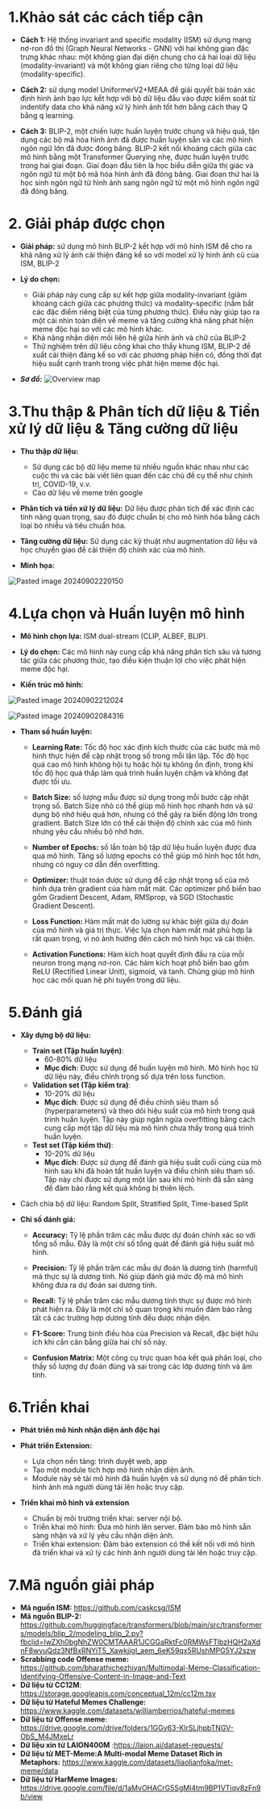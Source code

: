 # 1.Khảo sát các cách tiếp cận

-  **Cách 1:** Hệ thống invariant and specific modality (ISM) sử dụng mạng nơ-ron đồ thị (Graph Neural Networks - GNN) với hai không gian đặc trưng khác nhau: một không gian đại diện chung cho cả hai loại dữ liệu (modality-invariant) và một không gian riêng cho từng loại dữ liệu (modality-specific).

-  **Cách 2:** sử dụng model UniformerV2+MEAA để giải quyết bài toán xác định hình ảnh bạo lực kết hợp với bộ dữ liệu đầu vào được kiểm soát từ indentify data cho khả năng xử lý hình ảnh tốt hơn bằng cách thay Q bằng q learning.

-  **Cách 3:** BLIP-2, một chiến lược huấn luyện trước chung và hiệu quả, tận dụng các bộ mã hóa hình ảnh đã được huấn luyện sẵn và các mô hình ngôn ngữ lớn đã được đóng băng. BLIP-2 kết nối khoảng cách giữa các mô hình bằng một Transformer Querying nhẹ, được huấn luyện trước trong hai giai đoạn. Giai đoạn đầu tiên là học biểu diễn giữa thị giác và ngôn ngữ từ một bộ mã hóa hình ảnh đã đóng băng. Giai đoạn thứ hai là học sinh ngôn ngữ từ hình ảnh sang ngôn ngữ từ một mô hình ngôn ngữ đã đóng băng.
# 2. Giải pháp được chọn
-  **Giải pháp:** sử dụng mô hình BLIP-2 kết hợp với mô hình ISM để cho ra khả năng xử lý ảnh cải thiện đáng kể so với model xử lý hình ảnh cũ của ISM, BLIP-2

-  **Lý do chọn:** 
	-  Giải pháp này cung cấp sự kết hợp giữa modality-invariant (giảm khoảng cách giữa các phương thức) và modality-specific (nắm bắt các đặc điểm riêng biệt của từng phương thức). Điều này giúp tạo ra một cái nhìn toàn diện về meme và tăng cường khả năng phát hiện meme độc hại so với các mô hình khác. 
	-  Khả năng nhận diện mối liên hệ giữa hình ảnh và chữ của BLIP-2
	-  Thử nghiệm trên dữ liệu công khai cho thấy khung ISM, BLIP-2 đề xuất cải thiện đáng kể so với các phương pháp hiện có, đồng thời đạt hiệu suất cạnh tranh trong việc phát hiện meme độc hại.

- ***Sơ đồ:*** 
![Overview map](./Images/Screenshot%202024-09-02%20205647.png)


# 3.Thu thập & Phân tích dữ liệu & Tiền xử lý dữ liệu & Tăng cường dữ liệu
- **Thu thập dữ liệu:** 
	- Sử dụng các bộ dữ liệu meme từ nhiều nguồn khác nhau như các cuộc thi và các bài viết liên quan đến các chủ đề cụ thể như chính trị, COVID-19, v.v. 
	- Cào dữ liệu về meme trên google

- **Phân tích và tiền xử lý dữ liệu:** Dữ liệu được phân tích để xác định các tính năng quan trọng, sau đó được chuẩn bị cho mô hình hóa bằng cách loại bỏ nhiễu và tiêu chuẩn hóa.

- **Tăng cường dữ liệu:** Sử dụng các kỹ thuật như augmentation dữ liệu và học chuyển giao để cải thiện độ chính xác của mô hình.

- **Minh họa:**

![Pasted image 20240902220150](./Images/Pasted%20image%2020240902220150.png)



# 4.Lựa chọn và Huấn luyện mô hình

- **Mô hình chọn lựa:** ISM dual-stream (CLIP, ALBEF, BLIP).

- **Lý do chọn:** Các mô hình này cung cấp khả năng phân tích sâu và tương tác giữa các phương thức, tạo điều kiện thuận lợi cho việc phát hiện meme độc hại.

- **Kiến trúc mô hình:** 

![Pasted image 20240902212024](./Images/Pasted%20image%2020240902212024.png)


![Pasted image 20240902084316](./Images/Pasted%20image%2020240902084316.png)


- **Tham số huấn luyện:** 
	-  **Learning Rate:** Tốc độ học xác định kích thước của các bước mà mô hình thực hiện để cập nhật trọng số trong mỗi lần lặp. Tốc độ học quá cao mô hình không hội tụ hoặc hội tụ không ổn định, trong khi tốc độ học quá thấp làm quá trình huấn luyện chậm và không đạt được tối ưu.
	
	-  **Batch Size:** số lượng mẫu được sử dụng trong mỗi bước cập nhật trọng số. Batch Size nhỏ có thể giúp mô hình học nhanh hơn và sử dụng bộ nhớ hiệu quả hơn, nhưng có thể gây ra biến động lớn trong gradient. Batch Size lớn có thể cải thiện độ chính xác của mô hình nhưng yêu cầu nhiều bộ nhớ hơn.
	
	-  **Number of Epochs:** số lần toàn bộ tập dữ liệu huấn luyện được đưa qua mô hình. Tăng số lượng epochs có thể giúp mô hình học tốt hơn, nhưng có nguy cơ dẫn đến  overfitting.

	-  **Optimizer:**  thuật toán được sử dụng để cập nhật trọng số của mô hình dựa trên gradient của hàm mất mát. Các optimizer phổ biến bao gồm Gradient Descent, Adam, RMSprop, và SGD (Stochastic Gradient Descent).
	
	-  **Loss Function:** Hàm mất mát đo lường sự khác biệt giữa dự đoán của mô hình và giá trị thực. Việc lựa chọn hàm mất mát phù hợp là rất quan trọng, vì nó ảnh hưởng đến cách mô hình học và cải thiện.
	
	-  **Activation Functions:** Hàm kích hoạt quyết định đầu ra của mỗi neuron trong mạng nơ-ron. Các hàm kích hoạt phổ biến bao gồm ReLU (Rectified Linear Unit), sigmoid, và tanh. Chúng giúp mô hình học các mối quan hệ phi tuyến trong dữ liệu.

# 5.Đánh giá

- **Xây dựng bộ dữ liệu:** 
	- **Train set (Tập huấn luyện)**: 
		- 60-80% dữ liệu
		- **Mục đích**: Được sử dụng để huấn luyện mô hình. Mô hình học từ dữ liệu này, điều chỉnh trọng số dựa trên loss function.
	- **Validation set (Tập kiểm tra)**: 
		- 10-20% dữ liệu
	    - **Mục đích**: Được sử dụng để điều chỉnh siêu tham số (hyperparameters) và theo dõi hiệu suất của mô hình trong quá trình huấn luyện. Tập này giúp ngăn ngừa overfitting bằng cách cung cấp một tập dữ liệu mà mô hình chưa thấy trong quá trình huấn luyện.
	- **Test set (Tập kiểm thử)**: 
		- 10-20% dữ liệu
	    - **Mục đích**: Được sử dụng để đánh giá hiệu suất cuối cùng của mô hình sau khi đã hoàn tất huấn luyện và điều chỉnh siêu tham số. Tập này chỉ được sử dụng một lần sau khi mô hình đã sẵn sàng để đảm bảo rằng kết quả không bị thiên lệch.

- Cách chia bộ dữ liệu: Random Split, Stratified Split, Time-based Split

- **Chỉ số đánh giá:** 
	- **Accuracy:** Tỷ lệ phần trăm các mẫu được dự đoán chính xác so với tổng số mẫu. Đây là một chỉ số tổng quát để đánh giá hiệu suất mô hình.
	    
	- **Precision:** Tỷ lệ phần trăm các mẫu dự đoán là dương tính (harmful) mà thực sự là dương tính. Nó giúp đánh giá mức độ mà mô hình không đưa ra dự đoán sai dương tính.
	    
	- **Recall:** Tỷ lệ phần trăm các mẫu dương tính thực sự được mô hình phát hiện ra. Đây là một chỉ số quan trọng khi muốn đảm bảo rằng tất cả các trường hợp dương tính đều được nhận diện.
	    
	- **F1-Score:** Trung bình điều hòa của Precision và Recall, đặc biệt hữu ích khi cần cân bằng giữa hai chỉ số này.
	    
	- **Confusion Matrix:** Một công cụ trực quan hóa kết quả phân loại, cho thấy số lượng dự đoán đúng và sai trong các lớp dương tính và âm tính.

# 6.Triển khai

- **Phát triển mô hình nhận diện ảnh độc hại**

- **Phát triển Extension:**
	- Lựa chọn nền tảng: trình duyệt web, app
    - Tạo một module tích hợp mô hình nhận diện ảnh.
	- Module này sẽ tải mô hình đã huấn luyện và sử dụng nó để phân tích hình ảnh mà người dùng tải lên hoặc truy cập.
	
- **Triển khai mô hình và extension**
	- Chuẩn bị môi trường triển khai: server nội bộ.
	- Triển khai mô hình: Đưa mô hình lên server. Đảm bảo mô hình sẵn sàng nhận và xử lý yêu cầu nhận diện ảnh.
	- Triển khai extension: Đảm bảo extension có thể kết nối với mô hình đã triển khai và xử lý các hình ảnh người dùng tải lên hoặc truy cập.

# 7.Mã nguồn giải pháp

- **Mã nguồn ISM:** https://github.com/caskcsg/ISM
- **Mã nguồn BLIP-2:** https://github.com/huggingface/transformers/blob/main/src/transformers/models/blip_2/modeling_blip_2.py?fbclid=IwZXh0bgNhZW0CMTAAAR1JCGGaRktFc0RMWsFTlbzHQH2aXdnF8wyuQdz3NfBxRNYiT5_XawkjjgI_aem_6eK59qx5RUshMPG5YJ2szw
- **Scrabbing code Offense meme:** https://github.com/bharathichezhiyan/Multimodal-Meme-Classification-Identifying-Offensive-Content-in-Image-and-Text
- **Dữ liệu từ CC12M**: https://storage.googleapis.com/conceptual_12m/cc12m.tsv
- **Dữ liệu từ Hateful Memes Challenge:** https://www.kaggle.com/datasets/williamberrios/hateful-memes
- **Dữ liệu từ Offense meme**: https://drive.google.com/drive/folders/1GGy63-KlrSLjhpbTNGV-ObS_M4JMxeLr
- **Dữ liệu xin từ LAION400M** :https://laion.ai/dataset-requests/
- **Dữ liệu từ MET-Meme:A Multi-modal Meme Dataset Rich in Metaphors:** https://www.kaggle.com/datasets/liaolianfoka/met-meme/data
- **Dữ liệu từ HarMeme Images:** https://drive.google.com/file/d/1aMvOHACrG5SgMl4tm9BP1VTiqv8zFn9b/view